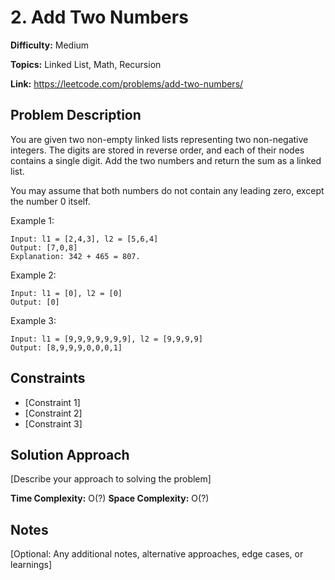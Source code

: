 # 2. Add Two Numbers

**Difficulty:** Medium

**Topics:** Linked List, Math, Recursion

**Link:** https://leetcode.com/problems/add-two-numbers/

## Problem Description

You are given two non-empty linked lists representing two non-negative integers. The digits are stored in reverse order, and each of their nodes contains a single digit. Add the two numbers and return the sum as a linked list.

You may assume that both numbers do not contain any leading zero, except the number 0 itself.

Example 1:
```
Input: l1 = [2,4,3], l2 = [5,6,4]
Output: [7,0,8]
Explanation: 342 + 465 = 807.
```

Example 2:

```
Input: l1 = [0], l2 = [0]
Output: [0]
```

Example 3:

```
Input: l1 = [9,9,9,9,9,9,9], l2 = [9,9,9,9]
Output: [8,9,9,9,0,0,0,1]
```

## Constraints

- [Constraint 1]
- [Constraint 2]
- [Constraint 3]

## Solution Approach

[Describe your approach to solving the problem]

**Time Complexity:** O(?)
**Space Complexity:** O(?)

## Notes

[Optional: Any additional notes, alternative approaches, edge cases, or learnings]

